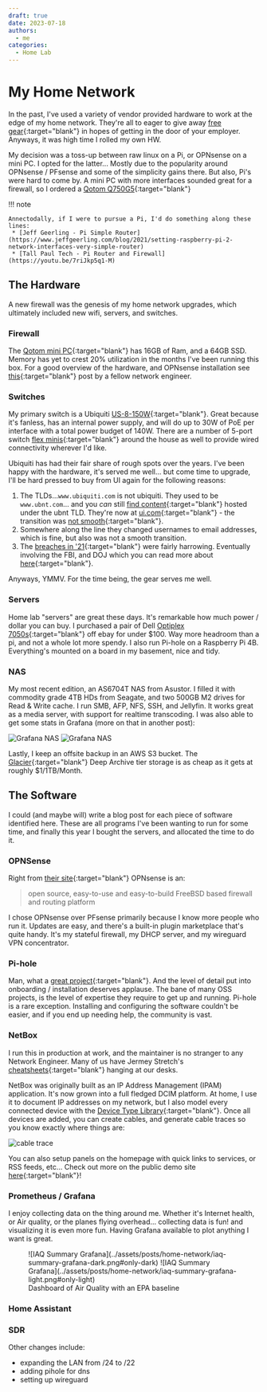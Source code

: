 ```yaml
---
draft: true
date: 2023-07-18
authors:
  - me
categories:
  - Home Lab
---
```


# My Home Network
In the past, I've used a variety of vendor provided hardware to work at the edge of my home network. 
They're all to eager to give away [free gear](https://www.juniper.net/us/en/forms/free-gear.html){:target="blank"} 
in hopes of getting in the door of your employer. Anyways, it was high time I rolled my own HW.  

My decision was a toss-up between raw linux on a Pi, or OPNsense on a mini PC. I opted for the latter... 
Mostly due to the popularity around OPNsense / PFsense and some of the simplicity gains there. But also, Pi's 
were hard to come by. A mini PC with more interfaces sounded great for a firewall, so I ordered a [Qotom Q750G5](https://www.amazon.com/Advanced-Firewall-Qotom-Mini-PC-Q750G5/dp/B0B28XWWHK){:target="blank"}
<!-- more -->
!!! note

    Annectodally, if I were to pursue a Pi, I'd do something along these lines:  
     * [Jeff Geerling - Pi Simple Router](https://www.jeffgeerling.com/blog/2021/setting-raspberry-pi-2-network-interfaces-very-simple-router)  
     * [Tall Paul Tech - Pi Router and Firewall](https://youtu.be/7riJkp5q1-M)

## The Hardware
A new firewall was the genesis of my home network upgrades, which ultimately included new wifi, servers, and switches.

### Firewall
The [Qotom mini PC](https://www.amazon.com/Advanced-Firewall-Qotom-Mini-PC-Q750G5/dp/B0B28XWWHK){:target="blank"} has 16GB of Ram, and a 64GB SSD. Memory has yet to crest 20% utilization in the months I've been running this box. For a good overview of the hardware, and OPNsense installation see [this](https://0x2142.com/opnsense-qotom-q750gs/){:target="blank"} post by a fellow network engineer.

### Switches
My primary switch is a Ubiquiti [US-8-150W](https://store.ui.com/us/en/collections/unifi-switching-utility-hi-power-poe/products/us-8-150w){:target="blank"}. Great because it's fanless, has an internal power supply, and will do up to 30W of PoE per interface with a total power budget of 140W. There are a number of 5-port switch [flex minis](https://store.ui.com/us/en/collections/unifi-switching-utility-mini/products/usw-flex-mini){:target="blank"} around the house as well to provide wired connectivity wherever I'd like.  

Ubiquiti has had their fair share of rough spots over the years. I've been happy with the hardware, it's served me well... but come time to upgrade, I'll be hard pressed to buy from UI again for the following reasons: 

1. The TLDs...`www.ubiquiti.com` is not ubiquiti. They used to be `www.ubnt.com`... and you *can* still [find content](https://dl.ubnt.com/datasheets/unifi/UniFi_AP_DS.pdf){:target="blank"} hosted under the ubnt TLD. They're now at [ui.com](https://ui.com){:target="blank"} - the transition was [not smooth](https://community.ui.com/questions/UBNT-com-Changed-to-UI-com/491f0b28-4d2e-4dbd-9e83-72a10f1ddf50){:target="blank"}.
2. Somewhere along the line they changed usernames to email addresses, which is fine, but also was not a smooth transition. 
3. The [breaches in '21](https://community.ui.com/questions/Account-Notification/96467115-49b5-4dd6-9517-f8cdbf6906f3){:target="blank"} were fairly harrowing. Eventually involving the FBI, and DOJ which you can read more about [here](https://www.justice.gov/usao-sdny/pr/former-employee-technology-company-charged-stealing-confidential-data-and-extorting){:target="blank"}.

Anyways, YMMV. For the time being, the gear serves me well.

### Servers
Home lab "servers" are great these days. It's remarkable how much power / dollar you can buy. I purchased a pair of Dell [Optiplex 7050s](https://www.ebay.com/itm/195677048964?mkcid=16&mkevt=1&mkrid=711-127632-2357-0&ssspo=wBRUG_j0TW-&sssrc=2047675&ssuid=przliihetvw&widget_ver=artemis&media=COPY){:target="blank"} off ebay for under $100. Way more headroom than a pi, and not a whole lot more spendy. I also run Pi-hole on a Raspberry Pi 4B. Everything's mounted on a board in my basement, nice and tidy.

### NAS
My most recent edition, an AS6704T NAS from Asustor. I filled it with commodity grade 4TB HDs from Seagate, and two 500GB M2 drives for Read & Write cache. I run SMB, AFP, NFS, SSH, and Jellyfin. It works great as a media server, with support for realtime transcoding. I was also able to get some stats in Grafana (more on that in another post):

![Grafana NAS](../assets/posts/home-network/nas-grafana-dark.png#only-dark)
![Grafana NAS](../assets/posts/home-network/nas-grafana-light.png#only-light)

Lastly, I keep an offsite backup in an AWS S3 bucket. The [Glacier](https://aws.amazon.com/s3/storage-classes/glacier/){:target="blank"} Deep Archive tier storage is as cheap as it gets at roughly $1/1TB/Month.

## The Software
I could (and maybe will) write a blog post for each piece of software identified here. These are all programs I've been wanting to run for some time, and finally this year I bought the servers, and allocated the time to do it.

### OPNSense
Right from [their site](https://opnsense.org/about/about-opnsense/){:target="blank"} OPNsense is an:
> open source, easy-to-use and easy-to-build FreeBSD based firewall and routing platform  

I chose OPNsense over PFsense primarily because I know more people who run it. Updates are easy, and there's a built-in plugin marketplace that's quite handy. It's my stateful firewall, my DHCP server, and my wireguard VPN concentrator.

### Pi-hole
Man, what a [great project](https://pi-hole.net){:target="blank"}. And the level of detail put into onboarding / installation deserves applause. The bane of many OSS projects, is the level of expertise they require to get up and running. Pi-hole is a rare exception. Installing and configuring the software couldn't be easier, and if you end up needing help, the community is vast.

### NetBox
I run this in production at work, and the maintainer is no stranger to any Network Engineer. Many of us have Jermey Stretch's [cheatsheets](https://packetlife.net/library/cheat-sheets/){:target="blank"} hanging at our desks.

NetBox was originally built as an IP Address Management (IPAM) application. It's now grown into a full fledged DCIM platform. At home, I use it to document IP addresses on my network, but I also model every connected device with the [Device Type Library](https://github.com/netbox-community/devicetype-library){:target="blank"}. Once all devices are added, you can create cables, and generate cable traces so you know exactly where things are:

![cable trace](../assets/posts/home-network/cable-trace.svg)

You can also setup panels on the homepage with quick links to services, or RSS feeds, etc... Check out more on the public demo site [here](https://demo.netbox.dev/){:target="blank"}!

### Prometheus / Grafana
I enjoy collecting data on the thing around me. Whether it's Internet health, or Air quality, or the planes flying overhead... collecting data is fun! and visualizing it is even more fun. Having Grafana available to plot anything I want is great.
<figure markdown>
  ![IAQ Summary Grafana](../assets/posts/home-network/iaq-summary-grafana-dark.png#only-dark)
  ![IAQ Summary Grafana](../assets/posts/home-network/iaq-summary-grafana-light.png#only-light)
  <figcaption>Dashboard of Air Quality with an EPA baseline</figcaption>
</figure>

### Home Assistant

### SDR



Other changes include:

- expanding the LAN from /24 to /22
- adding pihole for dns
- setting up wireguard